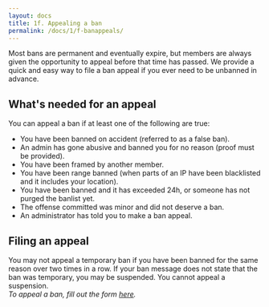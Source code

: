 ```yaml
---
layout: docs
title: 1f. Appealing a ban
permalink: /docs/1/f-banappeals/
---
```

Most bans are permanent and eventually expire, but members are always given the opportunity to appeal before that time has passed.
We provide a quick and easy way to file a ban appeal if you ever need to be unbanned in advance.

## What's needed for an appeal
You can appeal a ban if at least one of the following are true:

* You have been banned on accident (referred to as a false ban).
* An admin has gone abusive and banned you for no reason (proof must be provided).
* You have been framed by another member.
* You have been range banned (when parts of an IP have been blacklisted and it includes your location).
* You have been banned and it has exceeded 24h, or someone has not purged the banlist yet.
* The offense committed was minor and did not deserve a ban.
* An administrator has told you to make a ban appeal.

## Filing an appeal
You may not appeal a temporary ban if you have been banned for the same reason over two times in a row.
If your ban message does not state that the ban was temporary, you may be suspended. You cannot appeal a suspension.
<br>
_To appeal a ban, fill out the form [here](https://shadowga.typeform.com/to/fE4jeV)._
